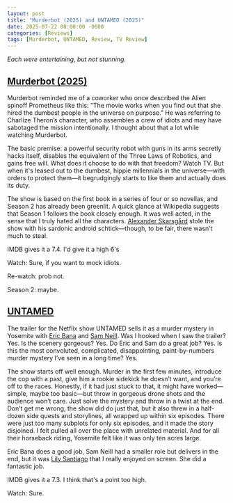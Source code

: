 ```yaml
---
layout: post
title: "Murderbot (2025) and UNTAMED (2025)"
date: 2025-07-22 08:00:00 -0600
categories: [Reviews]
tags: [Murderbot, UNTAMED, Review, TV Review]
---
```


*Each were entertaining, but not stunning.*

## [Murderbot (2025)](https://www.imdb.com/title/tt30444310/)

Murderbot reminded me of a coworker who once described the Alien spinoff Prometheus like this: "The movie works when you find out that she hired the dumbest people in the universe on purpose." He was referring to Charlize Theron’s character, who assembles a crew of idiots and may have sabotaged the mission intentionally. I thought about that a lot while watching Murderbot.

The basic premise: a powerful security robot with guns in its arms secretly hacks itself, disables the equivalent of the Three Laws of Robotics, and gains free will. What does it choose to do with that freedom? Watch TV. But when it's leased out to the dumbest, hippie millennials in the universe—with orders to protect them—it begrudgingly starts to like them and actually does its duty.

The show is based on the first book in a series of four or so novellas, and Season 2 has already been greenlit. A quick glance at Wikipedia suggests that Season 1 follows the book closely enough. It was well acted, in the sense that I truly hated all the characters. [Alexander Skarsgård](https://www.imdb.com/name/nm0002907/) stole the show with his sardonic android schtick—though, to be fair, there wasn’t much to steal.

IMDB gives it a 7.4. I'd give it a high 6's

Watch: Sure, if you want to mock idiots.

Re-watch: prob not.

Season 2: maybe.

## [UNTAMED](https://www.imdb.com/title/tt31710822/)

The trailer for the Netflix show UNTAMED sells it as a murder mystery in Yosemite with [Eric Bana](https://www.imdb.com/name/nm0051509/) and [Sam Neill](https://www.imdb.com/name/nm0000554/). Was I hooked when I saw the trailer? Yes. Is the scenery gorgeous? Yes. Do Eric and Sam do a great job? Yes. Is this the most convoluted, complicated, disappointing, paint-by-numbers murder mystery I’ve seen in a long time? Yes.

The show starts off well enough. Murder in the first few minutes, introduce the cop with a past, give him a rookie sidekick he doesn’t want, and you’re off to the races. Honestly, if it had just stuck to that, it might have worked—simple, maybe too basic—but throw in gorgeous drone shots and the audience won’t care. Just solve the mystery and throw in a twist at the end. Don’t get me wrong, the show did do just that, but it also threw in a half-dozen side quests and storylines, all wrapped up within six episodes. There were just too many subplots for only six episodes, and it made the story disjoined. I felt pulled all over the place with unrelated material. And for all their horseback riding, Yosemite felt like it was only ten acres large.

Eric Bana does a good job, Sam Neill had a smaller role but delivers in the end, but it was [Lily Santiago](https://www.imdb.com/name/nm2062731/) that I really enjoyed on screen. She did a fantastic job.

IMDB gives it a 7.3. I think that's a point too high.

Watch: Sure.
